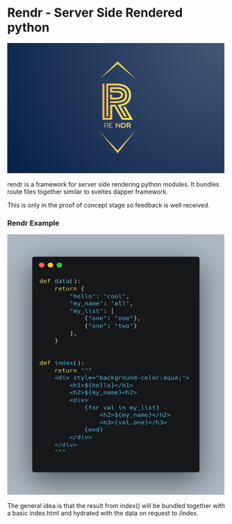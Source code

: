 # Rendr - Server Side Rendered python

<img src="./assets/rendr.png" alt="MarineGEO circle logo" style="height: 300px; width:500px;"/>

rendr is a framework for server side rendering python modules. It bundles route files together similar to sveltes dapper framework.

This is only in the proof of concept stage so feedback is well received.

### Rendr Example

<img src="./assets/rendr_example.png" alt="MarineGEO circle logo" style="height: 600px; width:500px;"/>

The general idea is that the result from index() will be bundled together with a basic index.html and hydrated with the data on request to /index.
